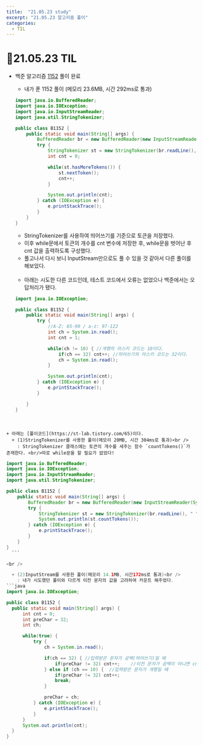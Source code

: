 ```yaml
---
title:  "21.05.23 study"
excerpt: "21.05.23 알고리즘 풀이"
categories:
  - TIL
---
```


# 📝21.05.23 TIL
+ 백준 알고리즘 [1152](https://www.acmicpc.net/problem/1152) 풀이 완료

  + 내가 푼 1152 풀이 (메모리 23.6MB, 시간 292ms로 통과)<br />

  ```java
  import java.io.BufferedReader;
  import java.io.IOException;
  import java.io.InputStreamReader;
  import java.util.StringTokenizer;

  public class B1152 {
      public static void main(String[] args) {
          BufferedReader br = new BufferedReader(new InputStreamReader(System.in));
          try {
              StringTokenizer st = new StringTokenizer(br.readLine()," ");
              int cnt = 0;

              while(st.hasMoreTokens()) {
                  st.nextToken();
                  cnt++;
              }

              System.out.println(cnt);
          } catch (IOException e) {
              e.printStackTrace();
          }
      }
  }

  ```
  + StringTokenizer를 사용하여 띄어쓰기를 기준으로 토큰을 저장했다.
  + 이후 while문에서 토큰의 개수를 cnt 변수에 저장한 후, while문을 벗어난 후 cnt 값을 출력하도록 구성했다.
  + 풀고나서 다시 보니 InputStream만으로도 풀 수 있을 것 같아서 다른 풀이를 해보았다.

  <br />

  + 아래는 시도한 다른 코드인데, 테스트 코드에서 오류는 없었으나 백준에서는 오답처리가 됐다.

  ```java
  import java.io.IOException;

  public class B1152 {
      public static void main(String[] args) {
          try {
              //A-Z: 65-90 / a-z: 97-122
              int ch = System.in.read();
              int cnt = 1;

              while(ch != 10) { //개행의 아스키 코드는 10이다.
                  if(ch == 32) cnt++; //띄어쓰기의 아스키 코드는 32이다.
                  ch = System.in.read();
              }

              System.out.println(cnt);
          } catch (IOException e) {
              e.printStackTrace();
          }

      }
  }

  ```

<br />

    + 아래는 [풀이코드](https://st-lab.tistory.com/65)이다.
      + (1)StringTokenizer를 사용한 풀이(메모리 20MB, 시간 304ms로 통과)<br />
        : StringTokenizer 클래스에는 토큰의 개수를 세주는 함수 `countTokens()`가 존재한다. <br/>따로 while문을 할 필요가 없었다!

  ```java
  import java.io.BufferedReader;
  import java.io.IOException;
  import java.io.InputStreamReader;
  import java.util.StringTokenizer;

  public class B1152 {
      public static void main(String[] args) {
          BufferedReader br = new BufferedReader(new InputStreamReader(System.in));
          try {
              StringTokenizer st = new StringTokenizer(br.readLine(), " ");
              System.out.println(st.countTokens());
          } catch (IOException e) {
              e.printStackTrace();
          }
      }
  }
    ```

<br />

    + (2)InputStream를 사용한 풀이(메모리 14.1MB, 시간172ms로 통과)<br />
      : 내가 시도했던 풀이와 다르게 이전 문자의 값을 고려하여 카운트 해주었다.
  ```java
  import java.io.IOException;

  public class B1152 {
    public static void main(String[] args) {
        int cnt = 0;
        int preChar = 32;
        int ch;

        while(true) {
            try {
                ch = System.in.read();

                if(ch == 32) { //입력받은 문자가 공백(띄어쓰기)일 때
                    if(preChar != 32) cnt++;    //이전 문자가 공백이 아니면 cnt++
                } else if (ch == 10) {  //입력받은 문자가 개행일 때
                    if(preChar != 32) cnt++;
                    break;
                }

                preChar = ch;
            } catch (IOException e) {
                e.printStackTrace();
            }
        }
        System.out.println(cnt);
    }
}


  ```
